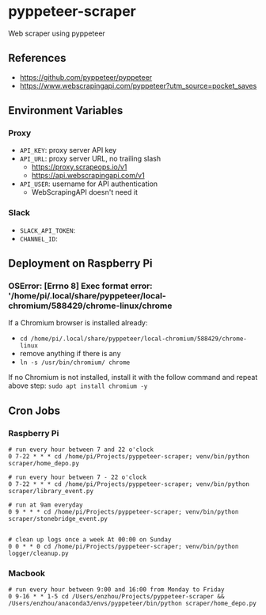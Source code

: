 # pyppeteer-scraper

Web scraper using pyppeteer

## References

- https://github.com/pyppeteer/pyppeteer
- https://www.webscrapingapi.com/pyppeteer?utm_source=pocket_saves

## Environment Variables

### Proxy
- `API_KEY`: proxy server API key
- `API_URL`: proxy server URL, no trailing slash
  - https://proxy.scrapeops.io/v1
  - https://api.webscrapingapi.com/v1
- `API_USER`: username for API authentication
  - WebScrapingAPI doesn't need it

### Slack
- `SLACK_API_TOKEN`:  
- `CHANNEL_ID`: 

## Deployment on Raspberry Pi

### OSError: [Errno 8] Exec format error: '/home/pi/.local/share/pyppeteer/local-chromium/588429/chrome-linux/chrome
If a Chromium browser is installed already:
- `cd /home/pi/.local/share/pyppeteer/local-chromium/588429/chrome-linux`
- remove anything if there is any
- `ln -s /usr/bin/chromium/ chrome`

If no Chromium is not installed, install it with the follow command and repeat above step:
`sudo apt install chromium -y`

## Cron Jobs

### Raspberry Pi
```shell
# run every hour between 7 and 22 o'clock
0 7-22 * * * cd /home/pi/Projects/pyppeteer-scraper; venv/bin/python scraper/home_depo.py

# run every hour between 7 - 22 o'clock
0 7-22 * * * cd /home/pi/Projects/pyppeteer-scraper; venv/bin/python scraper/library_event.py

# run at 9am everyday
0 9 * * * cd /home/pi/Projects/pyppeteer-scraper; venv/bin/python scraper/stonebridge_event.py


# clean up logs once a week At 00:00 on Sunday
0 0 * * 0 cd /home/pi/Projects/pyppeteer-scraper; venv/bin/python logger/cleanup.py
```

### Macbook
```shell
# run every hour between 9:00 and 16:00 from Monday to Friday
0 9-16 * * 1-5 cd /Users/enzhou/Projects/pyppeteer-scraper && /Users/enzhou/anaconda3/envs/pyppeteer/bin/python scraper/home_depo.py
```
